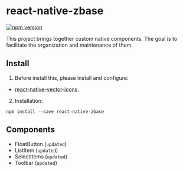 # react-native-zbase

[![npm version](https://badge.fury.io/js/react-native-zbase.svg)](https://badge.fury.io/js/react-native-zbase)

This project brings together custom native components. The goal is to facilitate the organization and maintenance of them.

## Install

1. Before install this, please install and configure:
- [react-native-vector-icons](https://github.com/oblador/react-native-vector-icons#installation).

2. Installation:

```
npm install --save react-native-zbase
```

## Components

- FloatButton (`updated`)
- ListItem (`updated`)
- SelectItems (`updated`)
- Toolbar (`updated`)
